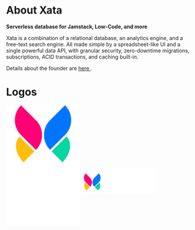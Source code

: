 # About Xata

**Serverless database for Jamstack, Low-Code, and more**

Xata is a combination of a relational database, an analytics engine, and a free-text search engine. All made simple by a spreadsheet-like UI and a single powerful data API, with granular security, zero-downtime migrations, subscriptions, ACID transactions, and caching built-in.

Details about the founder are <a href="https://github.com/xataio/company/tree/main/founder#readme"> here </a>.

# Logos

<img src="https://github.com/xataio/company/blob/main/logo/white-square-logo-with-butterfly.png" width="200">
<img src="https://github.com/xataio/company/blob/main/logo/white-logo-with-butterfly.png" width="200">

<img src="https://github.com/xataio/company/blob/main/logo/white-logo-no-butterfly.png" width="200">






